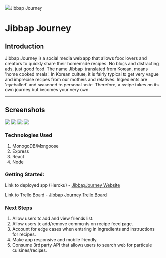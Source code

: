 <img src="/public/images/jj_icon_white_01.png" />Jibbap Journey

# Jibbap Journey

## Introduction
Jibbap Journey is a social media web app that allows food lovers and creators to quickly share their homemade recipes. No blogs and distracting ads, just good food. The name Jibbap, translated from Korean, means 'home cooked meals'. In Korean culture, it is fairly typical to get very vague and imprecise recipes from our mothers and relatives. Ingredients are 'eyeballed' and seasoned to personal taste. Therefore, a recipe takes on its own journey but becomes your very own. 

---

## Screenshots
<img src="/public/images/signupPage.png" />
<img src="/public/images/feedPage.png" />
<img src="/public/images/formPage.png" />
<img src="/public/images/recipePage.png" />

### Technologies Used
1. MonogoDB/Mongoose
2. Express
3. React
4. Node

### Getting Started:

Link to deployed app (Heroku) - [JibbapJourney Website](https://jibbapjourney.herokuapp.com/)

Link to Trello Board - [Jibbap Journey Trello Board](https://trello.com/b/qkJRjDvo/jibbap-journey)


### Next Steps

1. Allow users to add and view friends list.
2. Allow users to add/remove comments on recipe feed page.
3. Account for edge cases when entering in ingredients and instructions for recipes.
4. Make app responsive and mobile friendly.
5. Consume 3rd party API that allows users to search web for particule cuisines/recipes.